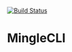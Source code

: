 [![Build Status](https://travis-ci.org/ike18t/mingle_cli.png?branch=master)](https://travis-ci.org/ike18t/mingle_cli)

MingleCLI
=========
